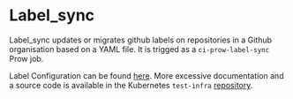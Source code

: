 # Label_sync
Label_sync updates or migrates github labels on repositories in a Github organisation based on a YAML file. It is trigged as a `ci-prow-label-sync` Prow job.

Label Configuration can be found [here](https://github.com/kyma-project/test-infra/blob/main/prow/labels.yaml).
More excessive documentation and a source code is available in the Kubernetes `test-infra` [repository](https://github.com/kubernetes/test-infra/tree/master/label_sync).
